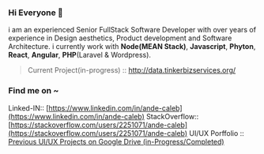 
### Hi Everyone  👋
i am an experienced Senior FullStack Software Developer with over years of experience in Design aesthetics, Product development and Software Architecture.
i currently work with **Node(MEAN Stack)**, **Javascript**, **Phyton**, **React**, **Angular**, **PHP**(Laravel & Wordpress).

> Current Project(in-progress) :: http://data.tinkerbizservices.org/  

### Find me on ~ 

Linked-IN::  [https://www.linkedin.com/in/ande-caleb](https://www.linkedin.com/in/ande-caleb)
StackOverflow:: [https://stackoverflow.com/users/2251071/ande-caleb](https://stackoverflow.com/users/2251071/ande-caleb)
UI/UX Porffolio :: [ Previous UI/UX Projects on Google Drive (in-Progress/Completed)](https://drive.google.com/drive/folders/0B8zXLNwB_JDYQ0NrN0ViSE1tWmM?usp=sharing)

